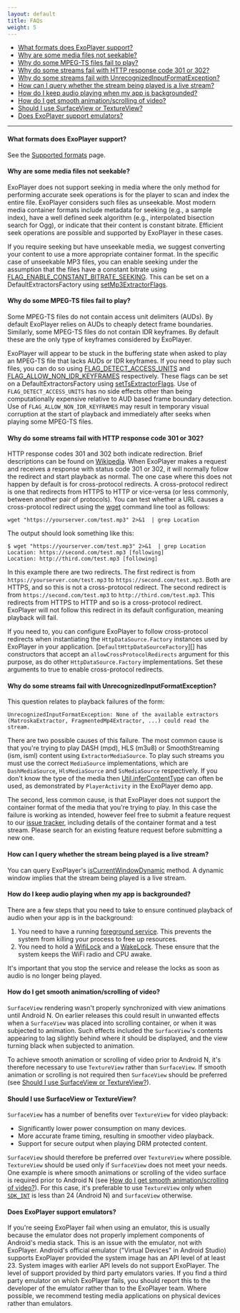```yaml
---
layout: default
title: FAQs
weight: 5
---
```


* [What formats does ExoPlayer support?][]
* [Why are some media files not seekable?][]
* [Why do some MPEG-TS files fail to play?][]
* [Why do some streams fail with HTTP response code 301 or 302?][]
* [Why do some streams fail with UnrecognizedInputFormatException?][]
* [How can I query whether the stream being played is a live stream?][]
* [How do I keep audio playing when my app is backgrounded?][]
* [How do I get smooth animation/scrolling of video?][]
* [Should I use SurfaceView or TextureView?][]
* [Does ExoPlayer support emulators?][]

---

#### What formats does ExoPlayer support? ####

See the [Supported formats][] page.

#### Why are some media files not seekable? ####

ExoPlayer does not support seeking in media where the only method for performing
accurate seek operations is for the player to scan and index the entire file.
ExoPlayer considers such files as unseekable. Most modern media container
formats include metadata for seeking (e.g., a sample index), have a well defined
seek algorithm (e.g., interpolated bisection search for Ogg), or indicate that
their content is constant bitrate. Efficient seek operations are possible and
supported by ExoPlayer in these cases.

If you require seeking but have unseekable media, we suggest converting your
content to use a more appropriate container format. In the specific case of
unseekable MP3 files, you can enable seeking under the assumption that the
files have a constant bitrate using [FLAG_ENABLE_CONSTANT_BITRATE_SEEKING][].
This can be set on a DefaultExtractorsFactory using [setMp3ExtractorFlags][].

#### Why do some MPEG-TS files fail to play? ####

Some MPEG-TS files do not contain access unit delimiters (AUDs). By default
ExoPlayer relies on AUDs to cheaply detect frame boundaries. Similarly, some
MPEG-TS files do not contain IDR keyframes. By default these are the only type
of keyframes considered by ExoPlayer.

ExoPlayer will appear to be stuck in the buffering state when asked to play an
MPEG-TS file that lacks AUDs or IDR keyframes. If you need to play such files,
you can do so using [FLAG_DETECT_ACCESS_UNITS][] and
[FLAG_ALLOW_NON_IDR_KEYFRAMES][] respectively. These flags can be set on a
DefaultExtractorsFactory using [setTsExtractorFlags][]. Use of
`FLAG_DETECT_ACCESS_UNITS` has no side effects other than being computationally
expensive relative to AUD based frame boundary detection. Use of
`FLAG_ALLOW_NON_IDR_KEYFRAMES` may result in temporary visual corruption at the
start of playback and immediately after seeks when playing some MPEG-TS files.

#### Why do some streams fail with HTTP response code 301 or 302? ####

HTTP response codes 301 and 302 both indicate redirection. Brief descriptions
can be found on [Wikipedia][]. When ExoPlayer makes a request and receives a
response with status code 301 or 302, it will normally follow the redirect
and start playback as normal. The one case where this does not happen by default
is for cross-protocol redirects. A cross-protocol redirect is one that redirects
from HTTPS to HTTP or vice-versa (or less commonly, between another pair of
protocols). You can test whether a URL causes a cross-protocol redirect using
the [wget][] command line tool as follows:
```
wget "https://yourserver.com/test.mp3" 2>&1  | grep Location
```
The output should look something like this:
```
$ wget "https://yourserver.com/test.mp3" 2>&1  | grep Location
Location: https://second.com/test.mp3 [following]
Location: http://third.com/test.mp3 [following]
```
In this example there are two redirects. The first redirect is from
`https://yourserver.com/test.mp3` to `https://second.com/test.mp3`. Both are
HTTPS, and so this is not a cross-protocol redirect. The second redirect is from
`https://second.com/test.mp3` to `http://third.com/test.mp3`. This redirects
from HTTPS to HTTP and so is a cross-protocol redirect. ExoPlayer will not
follow this redirect in its default configuration, meaning playback will fail.

If you need to, you can configure ExoPlayer to follow cross-protocol redirects
when instantiating the `HttpDataSource.Factory` instances used by ExoPlayer in
your application. [`DefaultHttpDataSourceFactory`][] has constructors that
accept an `allowCrossProtocolRedirects` argument for this purpose, as do other
`HttpDataSource.Factory` implementations. Set these arguments to true to enable
cross-protocol redirects.

#### Why do some streams fail with UnrecognizedInputFormatException? ####

This question relates to playback failures of the form:
```
UnrecognizedInputFormatException: None of the available extractors
(MatroskaExtractor, FragmentedMp4Extractor, ...) could read the stream.
```
There are two possible causes of this failure. The most common cause is that
you're trying to play DASH (mpd), HLS (m3u8) or SmoothStreaming (ism, isml)
content using `ExtractorMediaSource`. To play such streams you must use the
correct `MediaSource` implementations, which are `DashMediaSource`,
`HlsMediaSource` and `SsMediaSource` respectively. If you don't know the type of
the media then [Util.inferContentType][] can often be used, as demonstrated by
`PlayerActivity` in the ExoPlayer demo app.

The second, less common cause, is that ExoPlayer does not support the container
format of the media that you're trying to play. In this case the failure is
working as intended, however feel free to submit a feature request to our
[issue tracker][], including details of the container format and a test stream.
Please search for an existing feature request before submitting a new one.

#### How can I query whether the stream being played is a live stream? ####

You can query ExoPlayer's [isCurrentWindowDynamic][] method. A dynamic window
implies that the stream being played is a live stream.

#### How do I keep audio playing when my app is backgrounded? ####

There are a few steps that you need to take to ensure continued playback of
audio when your app is in the background:

1. You need to have a running [foreground service][]. This prevents the system
   from killing your process to free up resources.
1. You need to hold a [WifiLock][] and a [WakeLock][]. These ensure that the
   system keeps the WiFi radio and CPU awake.

It's important that you stop the service and release the locks as soon as audio
is no longer being played.

#### How do I get smooth animation/scrolling of video? ####

`SurfaceView` rendering wasn't properly synchronized with view animations until
Android N. On earlier releases this could result in unwanted effects when a
`SurfaceView` was placed into scrolling container, or when it was subjected to
animation. Such effects included the `SurfaceView`'s contents appearing to lag
slightly behind where it should be displayed, and the view turning black when
subjected to animation.

To achieve smooth animation or scrolling of video prior to Android N, it's
therefore necessary to use `TextureView` rather than `SurfaceView`. If smooth
animation or scrolling is not required then `SurfaceView` should be preferred
(see [Should I use SurfaceView or TextureView?][]).

#### Should I use SurfaceView or TextureView? ####

`SurfaceView` has a number of benefits over `TextureView` for video playback:

* Significantly lower power consumption on many devices.
* More accurate frame timing, resulting in smoother video playback.
* Support for secure output when playing DRM protected content.

`SurfaceView` should therefore be preferred over `TextureView` where possible.
`TextureView` should be used only if `SurfaceView` does not meet your needs. One
example is where smooth animations or scrolling of the video surface is required
prior to Android N (see [How do I get smooth animation/scrolling of video?][]).
For this case, it's preferable to use `TextureView` only when [`SDK_INT`][] is
less than 24 (Android N) and `SurfaceView` otherwise.

#### Does ExoPlayer support emulators? ####

If you're seeing ExoPlayer fail when using an emulator, this is usually because
the emulator does not properly implement components of Android's media stack.
This is an issue with the emulator, not with ExoPlayer. Android's official
emulator ("Virtual Devices" in Android Studio) supports ExoPlayer provided the
system image has an API level of at least 23. System images with earlier API
levels do not support ExoPlayer. The level of support provided by third party
emulators varies. If you find a third party emulator on which ExoPlayer fails,
you should report this to the developer of the emulator rather than to the
ExoPlayer team. Where possible, we recommend testing media applications on
physical devices rather than emulators.

[What formats does ExoPlayer support?]: #what-formats-does-exoplayer-support
[Why are some media files not seekable?]: #why-are-some-media-files-not-seekable
[Why do some MPEG-TS files fail to play?]: #why-do-some-mpeg-ts-files-fail-to-play
[Why do some streams fail with HTTP response code 301 or 302?]: #why-do-some-streams-fail-with-http-response-code-301-or-302
[Why do some streams fail with UnrecognizedInputFormatException?]: #why-do-some-streams-fail-with-unrecognizedinputformatexception
[How can I query whether the stream being played is a live stream?]: #how-can-i-query-whether-the-stream-being-played-is-a-live-stream
[How do I keep audio playing when my app is backgrounded?]: #how-do-i-keep-audio-playing-when-my-app-is-backgrounded
[How do I get smooth animation/scrolling of video?]: #how-do-i-get-smooth-animationscrolling-of-video
[Should I use SurfaceView or TextureView?]: #should-i-use-surfaceview-or-textureview
[Does ExoPlayer support emulators?]: #does-exoplayer-support-emulators

[Supported formats]: https://google.github.io/ExoPlayer/supported-formats.html
[FLAG_ENABLE_CONSTANT_BITRATE_SEEKING]: https://google.github.io/ExoPlayer/doc/reference/com/google/android/exoplayer2/extractor/mp3/Mp3Extractor.html#FLAG_ENABLE_CONSTANT_BITRATE_SEEKING
[setMp3ExtractorFlags]: https://google.github.io/ExoPlayer/doc/reference/com/google/android/exoplayer2/extractor/DefaultExtractorsFactory#setMp3ExtractorFlags-int-
[FLAG_DETECT_ACCESS_UNITS]: https://google.github.io/ExoPlayer/doc/reference/com/google/android/exoplayer2/extractor/ts/DefaultTsPayloadReaderFactory.html#FLAG_DETECT_ACCESS_UNITS
[FLAG_ALLOW_NON_IDR_KEYFRAMES]: https://google.github.io/ExoPlayer/doc/reference/com/google/android/exoplayer2/extractor/ts/DefaultTsPayloadReaderFactory.html#FLAG_ALLOW_NON_IDR_KEYFRAMES
[setTsExtractorFlags]: https://google.github.io/ExoPlayer/doc/reference/com/google/android/exoplayer2/extractor/DefaultExtractorsFactory#setTsExtractorFlags-int-
[Wikipedia]: https://en.wikipedia.org/wiki/List_of_HTTP_status_codes
[wget]: https://www.gnu.org/software/wget/manual/wget.html
[DefaultHttpDataSourceFactory]: https://google.github.io/ExoPlayer/doc/reference/com/google/android/exoplayer2/upstream/DefaultHttpDataSourceFactory.html
[Util.inferContentType]: https://google.github.io/ExoPlayer/doc/reference/com/google/android/exoplayer2/util/Util.html#inferContentType-android.net.Uri-
[issue tracker]: https://github.com/google/ExoPlayer/issues
[isCurrentWindowDynamic]: https://google.github.io/ExoPlayer/doc/reference/com/google/android/exoplayer2/ExoPlayer.html#isCurrentWindowDynamic--
[foreground service]: https://developer.android.com/guide/components/services.html#Foreground
[WifiLock]: https://developer.android.com/reference/android/net/wifi/WifiManager.WifiLock.html
[WakeLock]: https://developer.android.com/reference/android/os/PowerManager.WakeLock.html
[`SDK_INT`]: https://developer.android.com/reference/android/os/Build.VERSION.html#SDK_INT
